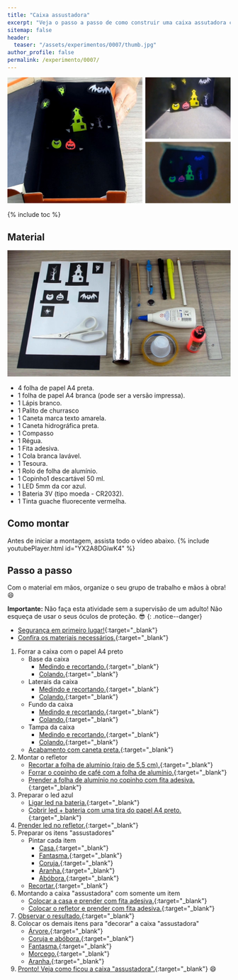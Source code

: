 ```yaml
---
title: "Caixa assustadora"
excerpt: "Veja o passo a passo de como construir uma caixa assutadora com iluminação led."
sitemap: false
header: 
  teaser: "/assets/experimentos/0007/thumb.jpg" 
author_profile: false
permalink: /experimento/0007/
---
```

![Spinner LED](/assets/experimentos/0007/thumb.jpg)

{% include toc %}

## Material
![Materiais para o Spinner LED](/assets/experimentos/0007/materiais.jpg)
* 4 folha de papel A4 preta.
* 1 folha de papel A4 branca (pode ser a versão impressa).
* 1 Lápis branco.
* 1 Palito de churrasco
* 1 Caneta marca texto amarela.
* 1 Caneta hidrográfica preta.
* 1 Compasso
* 1 Régua.
* 1 Fita adesiva.
* 1 Cola branca lavável.
* 1 Tesoura.
* 1 Rolo de folha de alumínio.
* 1 Copinho1 descartável 50 ml. 
* 1 LED 5mm da cor azul.
* 1 Bateria 3V (tipo moeda - CR2032).
* 1 Tinta guache fluorecente vermelha. 

## Como montar
Antes de iniciar a montagem, assista todo o vídeo abaixo.
{% include youtubePlayer.html id="YX2A8DGiwK4" %}

## Passo a passo
Com o material em mãos, organize o seu grupo de trabalho e mãos à obra! :smile:

**Importante:** Não faça esta atividade sem a supervisão de um adulto! Não esqueça de usar o seus óculos de proteção. :sunglasses:
{: .notice--danger}

*  [Segurança em primeiro lugar!](https://www.youtube.com/watch?v=ooZ5zhHfG4U){:target="_blank"}
*  [Confira os materiais necessários.](https://youtu.be/ooZ5zhHfG4U?t=6s){:target="_blank"}

1. Forrar a caixa com o papel A4 preto
   - Base da caixa
     - [Medindo e recortando.](https://youtu.be/ooZ5zhHfG4U?t=33s){:target="_blank"}
     - [Colando.](https://youtu.be/ooZ5zhHfG4U?t=2m41s){:target="_blank"}
   - Laterais da caixa
     - [Medindo e recortando.](https://youtu.be/ooZ5zhHfG4U?t=4m01s){:target="_blank"}
     - [Colando.](https://youtu.be/ooZ5zhHfG4U?t=6m35s){:target="_blank"}
   - Fundo da caixa
     - [Medindo e recortando.](https://youtu.be/ooZ5zhHfG4U?t=8m49s){:target="_blank"}
     - [Colando.](https://youtu.be/ooZ5zhHfG4U?t=10m36s){:target="_blank"}
   - Tampa da caixa
     - [Medindo e recortando.](https://youtu.be/ooZ5zhHfG4U?t=11m28s){:target="_blank"}
     - [Colando.](https://youtu.be/ooZ5zhHfG4U?t=12m50s){:target="_blank"}
   - [Acabamento com caneta preta.](https://youtu.be/ooZ5zhHfG4U?t=14m28s){:target="_blank"}
1. Montar o refletor
   - [Recortar a folha de alumínio (raio de 5,5 cm).](https://youtu.be/ooZ5zhHfG4U?t=16m16s){:target="_blank"}
   - [Forrar o copinho de café com a folha de alumínio.](https://youtu.be/ooZ5zhHfG4U?t=17m29s){:target="_blank"}
   - [Prender a folha de alumínio no copinho com fita adesiva.](https://youtu.be/ooZ5zhHfG4U?t=18m01s){:target="_blank"}
1. Preparar o led azul
   - [Ligar led na bateria.](https://youtu.be/ooZ5zhHfG4U?t=18m37s){:target="_blank"}
   - [Cobrir led + bateria com uma tira do papel A4 preto.](https://youtu.be/ooZ5zhHfG4U?t=19m02s){:target="_blank"}
1. [Prender led no refletor.](https://youtu.be/ooZ5zhHfG4U?t=19m36s){:target="_blank"}
1. Preparar os itens "assustadores"
   - Pintar cada item
     - [Casa.](https://youtu.be/ooZ5zhHfG4U?t=20m27s){:target="_blank"}
     - [Fantasma.](https://youtu.be/ooZ5zhHfG4U?t=21m09s){:target="_blank"}
     - [Coruja.](https://youtu.be/ooZ5zhHfG4U?t=21m17s){:target="_blank"}
     - [Aranha.](https://youtu.be/ooZ5zhHfG4U?t=21m30s){:target="_blank"}
     - [Abóbora.](https://youtu.be/ooZ5zhHfG4U?t=21m36s){:target="_blank"}
   - [Recortar.](https://youtu.be/ooZ5zhHfG4U?t=22m55s){:target="_blank"}
1. Montando a caixa "assustadora" com somente um item
     - [Colocar a casa e prender com fita adesiva.](https://youtu.be/ooZ5zhHfG4U?t=24m32s){:target="_blank"}
     - [Colocar o refletor e prender com fita adesiva.](https://youtu.be/ooZ5zhHfG4U?t=25m08s){:target="_blank"}
1. [Observar o resultado.](https://youtu.be/ooZ5zhHfG4U?t=25m38s){:target="_blank"}
1. Colocar os demais itens para "decorar" a caixa "assustadora"
     - [Árvore.](https://youtu.be/ooZ5zhHfG4U?t=26m04s){:target="_blank"}
     - [Coruja e abóbora.](https://youtu.be/ooZ5zhHfG4U?t=26m36s){:target="_blank"}
     - [Fantasma.](https://youtu.be/ooZ5zhHfG4U?t=26m53s){:target="_blank"}
     - [Morcego.](https://youtu.be/ooZ5zhHfG4U?t=27m12s){:target="_blank"}
     - [Aranha.](https://youtu.be/ooZ5zhHfG4U?t=27m29s){:target="_blank"}
1. [Pronto! Veja como ficou a caixa "assustadora".](https://youtu.be/ooZ5zhHfG4U?t=27m51s){:target="_blank"} :smile:    
